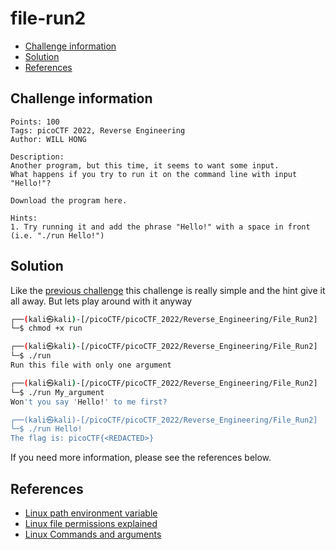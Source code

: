 # file-run2

- [Challenge information](#challenge-information)
- [Solution](#solution)
- [References](#references)

## Challenge information
```
Points: 100
Tags: picoCTF 2022, Reverse Engineering
Author: WILL HONG
 
Description:
Another program, but this time, it seems to want some input. 
What happens if you try to run it on the command line with input "Hello!"?
 
Download the program here.

Hints:
1. Try running it and add the phrase "Hello!" with a space in front (i.e. "./run Hello!")
```

## Solution

Like the [previous challenge](file-run1.md) this challenge is really simple and the hint give it all away.
But lets play around with it anyway
```bash
┌──(kali㉿kali)-[/picoCTF/picoCTF_2022/Reverse_Engineering/File_Run2]
└─$ chmod +x run

┌──(kali㉿kali)-[/picoCTF/picoCTF_2022/Reverse_Engineering/File_Run2]
└─$ ./run
Run this file with only one argument

┌──(kali㉿kali)-[/picoCTF/picoCTF_2022/Reverse_Engineering/File_Run2]
└─$ ./run My_argument
Won't you say 'Hello!' to me first?

┌──(kali㉿kali)-[/picoCTF/picoCTF_2022/Reverse_Engineering/File_Run2]
└─$ ./run Hello!     
The flag is: picoCTF{<REDACTED>}      
```

If you need more information, please see the references below.

## References

- [Linux path environment variable](https://linuxconfig.org/linux-path-environment-variable)
- [Linux file permissions explained](https://www.redhat.com/sysadmin/linux-file-permissions-explained)
- [Linux Commands and arguments](https://www.w3resource.com/linux-system-administration/commands-and-arguments.php)
